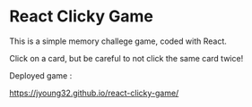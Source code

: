 # React Clicky Game

This is a simple memory challege game, coded with React.

Click on a card, but be careful to not click the same card twice!

Deployed game :

https://jyoung32.github.io/react-clicky-game/